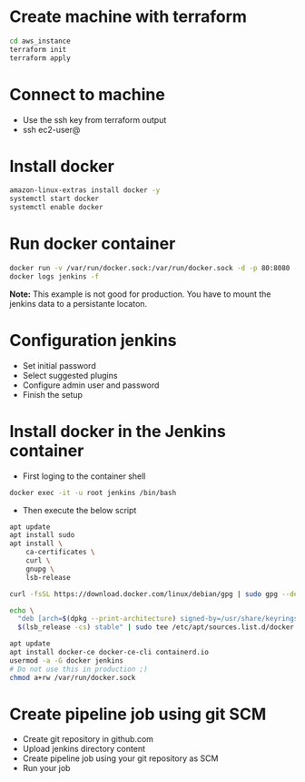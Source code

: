 # Create machine with terraform
```bash
cd aws_instance
terraform init
terraform apply
```
# Connect to machine
* Use the ssh key from terraform output
* ssh ec2-user@<MachineIp>

# Install docker
```bash
amazon-linux-extras install docker -y
systemctl start docker 
systemctl enable docker
```

# Run docker container 
```bash
docker run -v /var/run/docker.sock:/var/run/docker.sock -d -p 80:8080 -p 50000:50000 --name=jenkins jenkins/jenkins:lts
docker logs jenkins -f
```
**Note:** This example is not good for production. You have to mount the jenkins data to a persistante locaton.

# Configuration jenkins
* Set initial password
* Select suggested plugins
* Configure admin user and password
* Finish the setup

# Install docker in the Jenkins container
* First loging to the container shell
```bash
docker exec -it -u root jenkins /bin/bash
```
* Then execute the below script
```bash
apt update
apt install sudo
apt install \
    ca-certificates \
    curl \
    gnupg \
    lsb-release

curl -fsSL https://download.docker.com/linux/debian/gpg | sudo gpg --dearmor -o /usr/share/keyrings/docker-archive-keyring.gpg

echo \
  "deb [arch=$(dpkg --print-architecture) signed-by=/usr/share/keyrings/docker-archive-keyring.gpg] https://download.docker.com/linux/debian \
  $(lsb_release -cs) stable" | sudo tee /etc/apt/sources.list.d/docker.list > /dev/null

apt update
apt install docker-ce docker-ce-cli containerd.io
usermod -a -G docker jenkins
# Do not use this in production ;)
chmod a+rw /var/run/docker.sock
```

# Create pipeline job using git SCM
* Create git repository in github.com
* Upload jenkins directory content
* Create pipeline job using your git repository as SCM
* Run your job